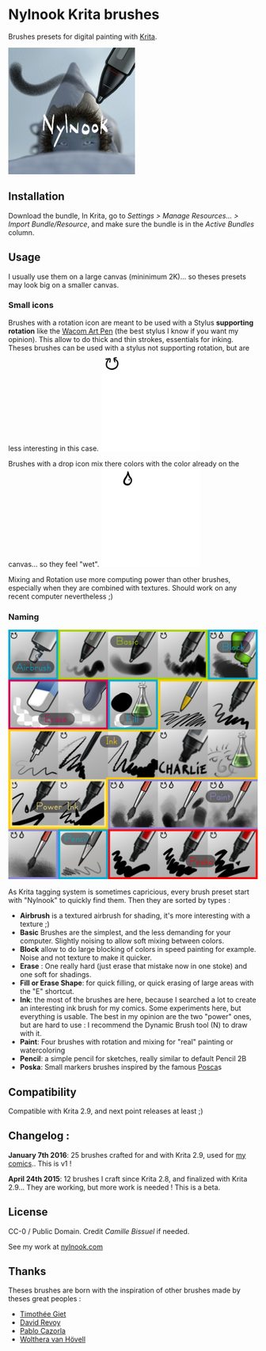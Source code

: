 # Nylnook Krita brushes

Brushes presets for digital painting with [Krita](https://krita.org/).

![Nylnook Brush pack icon](icons/icon-nylnook-brush-pack.png)

## Installation

Download the bundle, In Krita, go to *Settings > Manage Resources… > Import Bundle/Resource*, and make sure the bundle is in the *Active Bundles* column.

## Usage

I usually use them on a large canvas (mininimum 2K)... so theses presets may look big on a smaller canvas.

### Small icons

Brushes with a rotation icon are meant to be used with a Stylus **supporting rotation** like the [Wacom Art Pen](https://www.wacom.com/en-us/store/pens/art-pen) (the best stylus I know if you want my opinion). This allow to do thick and thin strokes, essentials for inking.
Theses brushes can be used with a stylus not supporting rotation, but are less interesting in this case.
![Nylnook rotation icon](icons/icon-rotation.png)

Brushes with a drop icon mix there colors with the color already on the canvas... so they feel "wet".
![Nylnook mix icon](icons/icon-mix.png)


Mixing and Rotation use more computing power than other brushes, especially when they are combined with textures. Should work on any recent computer nevertheless ;)

### Naming

![Nylnook Brush pack icon presentation](icons/icon-presentation.png)

As Krita tagging system is sometimes capricious, every brush preset start with "Nylnook" to quickly find them. Then they are sorted by types :
- **Airbrush** is a textured airbrush for shading, it's more interesting with a texture ;)
- **Basic** Brushes are the simplest, and the less demanding for your computer. Slightly noising to allow soft mixing between colors.
- **Block** allow to do large blocking of colors in speed painting for example. Noise and not texture to make it quicker.
- **Erase** : One really hard (just erase that mistake now in one stoke) and one soft for shadings.
- **Fill or Erase Shape**: for quick filling, or quick erasing of large areas with the "E" shortcut.
- **Ink**: the most of the brushes are here, because I searched a lot to create an interesting ink brush for my comics. Some experiments here, but everything is usable. The best in my opinion are the two "power" ones, but are hard to use : I recommend the Dynamic Brush tool (N) to draw with it.
- **Paint**: Four brushes with rotation and mixing for "real" painting or watercoloring
- **Pencil**: a simple pencil for sketches, really similar to default Pencil 2B
- **Poska**: Small markers brushes inspired by the famous [Posca](http://www.posca.com)s


## Compatibility

Compatible with Krita 2.9, and next point releases at least ;)

## Changelog :

**January 7th 2016**: 25 brushes crafted for and with Krita 2.9, used for [my comics](http://nylnook.com/en/comics/).. This is v1 !

**April 24th 2015**: 12 brushes I craft since Krita 2.8, and finalized with Krita 2.9... They are working, but more work is needed ! This is a beta.

## License

CC-0 / Public Domain. Credit *Camille Bissuel* if needed.

See my work at [nylnook.com](http://nylnook.com)

## Thanks

Theses brushes are born with the inspiration of other brushes made by theses great peoples :
- [Timothée Giet](http://timotheegiet.com)
- [David Revoy](http://davidrevoy.com/)
- [Pablo Cazorla](http://www.pcazorla.com/)
- [Wolthera van Hövell](http://wolthera.info/)
